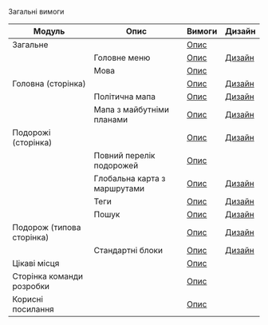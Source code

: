 
Загальні вимоги

| Модуль    | Опис         | Вимоги                                    | Дизайн
| ---       | ---          | ---                                       | ---
| Загальне  |              | [Опис](https://github.com/scholokov/long-travel-2/blob/main/Requirements/Overall/overall.md) 
|           | Головне меню | [Опис](https://github.com/scholokov/long-travel-2/blob/main/Requirements/Overall/main-menu.md) | [Дизайн](https://www.figma.com/file/mh7iDnG6ec7yiC0SCGad7L/Long-Travel?node-id=0-1&t=7E9eu3VPTfTaBhg2-0)
| | Мова | [Опис](https://github.com/scholokov/long-travel-2/wiki/1.2-%D0%9C%D0%BE%D0%B2%D0%B0) 
| Головна (сторінка) | | [Опис](https://github.com/scholokov/long-travel-2/wiki/2.-%D0%93%D0%BE%D0%BB%D0%BE%D0%B2%D0%BD%D0%B0) | [Дизайн](https://www.figma.com/file/mh7iDnG6ec7yiC0SCGad7L/Long-Travel?node-id=0-1&t=7E9eu3VPTfTaBhg2-0)
|| Політична мапа | [Опис](https://github.com/scholokov/long-travel-2/wiki/2.1-%D0%93%D0%BE%D0%BB%D0%BE%D0%B2%D0%BD%D0%B0.-%D0%9F%D0%BE%D0%BB%D1%96%D1%82%D0%B8%D1%87%D0%BD%D0%B0-%D0%BC%D0%B0%D0%BF%D0%B0) | [Дизайн](https://www.figma.com/file/mh7iDnG6ec7yiC0SCGad7L/Long-Travel?node-id=0-1&t=7E9eu3VPTfTaBhg2-0)
|| Мапа з майбутніми планами | [Опис](https://github.com/scholokov/long-travel-2/wiki/2.2-%D0%93%D0%BE%D0%BB%D0%BE%D0%B2%D0%BD%D0%B0.-%D0%9C%D0%B0%D0%BF%D0%B0-%D0%B7-%D0%BC%D0%B0%D0%B9%D0%B1%D1%83%D1%82%D0%BD%D1%96%D0%BC%D0%B8-%D0%BF%D0%BB%D0%B0%D0%BD%D0%B0%D0%BC%D0%B8) | [Дизайн](https://www.figma.com/file/mh7iDnG6ec7yiC0SCGad7L/Long-Travel?node-id=0-1&t=7E9eu3VPTfTaBhg2-0) 
| Подорожі (сторінка) | | [Опис](https://github.com/scholokov/long-travel-2/wiki/4.-%D0%9F%D0%BE%D0%B4%D0%BE%D1%80%D0%BE%D0%B6) | [Дизайн](https://www.figma.com/file/mh7iDnG6ec7yiC0SCGad7L/Long-Travel?node-id=3131-33&t=7E9eu3VPTfTaBhg2-0) 
|| Повний перелік подорожей | [Опис](https://github.com/scholokov/long-travel-2/wiki/3.1-%D0%9F%D0%BE%D0%B4%D0%BE%D1%80%D0%BE%D0%B6%D1%96.-%D0%9F%D0%B5%D1%80%D0%B5%D0%BB%D1%96%D0%BA) 
|| Глобальна карта з маршрутами | [Опис](https://github.com/scholokov/long-travel-2/wiki/3.2-%D0%9F%D0%BE%D0%B4%D0%BE%D1%80%D0%BE%D0%B6%D1%96.-%D0%93%D0%BB%D0%BE%D0%B1%D0%B0%D0%BB%D1%8C%D0%BD%D0%B0-%D0%BA%D0%B0%D1%80%D1%82%D0%B0-%D0%B7-%D0%BC%D0%B0%D1%80%D1%88%D1%80%D1%83%D1%82%D0%B0%D0%BC%D0%B8) | [Дизайн](https://www.figma.com/file/mh7iDnG6ec7yiC0SCGad7L/Long-Travel?node-id=3131-33&t=7E9eu3VPTfTaBhg2-0) 
|| Теги | [Опис](https://github.com/scholokov/long-travel-2/wiki/3.3-%D0%9F%D0%BE%D0%B4%D0%BE%D1%80%D0%BE%D0%B6%D1%96.-%D0%A2%D0%B5%D0%B3%D0%B8) | [Дизайн](https://www.figma.com/file/mh7iDnG6ec7yiC0SCGad7L/Long-Travel?node-id=1957-37&t=7E9eu3VPTfTaBhg2-0) 
|| Пошук | [Опис](https://github.com/scholokov/long-travel-2/wiki/3.4-%D0%9F%D0%BE%D0%B4%D0%BE%D1%80%D0%BE%D0%B6%D1%96.--%D0%9F%D0%BE%D1%88%D1%83%D0%BA) | [Дизайн](https://www.figma.com/file/mh7iDnG6ec7yiC0SCGad7L/Long-Travel?node-id=1957-37&t=7E9eu3VPTfTaBhg2-0) 
| Подорож (типова сторінка)| | [Опис](https://github.com/scholokov/long-travel-2/wiki/4.-%D0%9F%D0%BE%D0%B4%D0%BE%D1%80%D0%BE%D0%B6) | [Дизайн](https://www.figma.com/file/mh7iDnG6ec7yiC0SCGad7L/Long-Travel?node-id=986-6&t=7E9eu3VPTfTaBhg2-0) 
|| Стандартні блоки | [Опис](https://github.com/scholokov/long-travel-2/wiki/4.3-%D0%9F%D0%BE%D0%B4%D0%BE%D1%80%D0%BE%D0%B6.-%D0%A1%D1%82%D0%B0%D0%BD%D0%B4%D0%B0%D1%80%D1%82%D0%BD%D1%96-%D0%B1%D0%BB%D0%BE%D0%BA%D0%B8) | [Дизайн](https://www.figma.com/file/mh7iDnG6ec7yiC0SCGad7L/Long-Travel?node-id=986-6&t=7E9eu3VPTfTaBhg2-0) 
| Цікаві місця || [Опис](https://github.com/scholokov/long-travel-2/wiki/5.-%D0%A6%D1%96%D0%BA%D0%B0%D0%B2%D1%96-%D0%BC%D1%96%D1%81%D1%86%D1%8F)
| Сторінка команди розробки || [Опис](https://github.com/scholokov/long-travel-2/wiki/6.-%D0%A1%D1%82%D0%BE%D1%80%D1%96%D0%BD%D0%BA%D0%B0-%D0%BA%D0%BE%D0%BC%D0%B0%D0%BD%D0%B4%D0%B8-%D1%80%D0%BE%D0%B7%D1%80%D0%BE%D0%B1%D0%BA%D0%B8)
| Корисні посилання || [Опис](https://github.com/scholokov/long-travel-2/wiki/7.-%D0%9A%D0%BE%D1%80%D0%B8%D1%81%D0%BD%D1%96-%D0%BF%D0%BE%D1%81%D0%B8%D0%BB%D0%B0%D0%BD%D0%BD%D1%8F)

